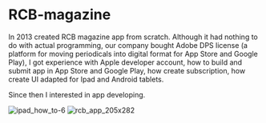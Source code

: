 # RCB-magazine

In 2013 created RCB magazine app from scratch. Although it had nothing to do with actual programming, our company bought Adobe DPS license (a platform for moving periodicals into digital format for App Store and Google Play), I got experience with Apple developer account, how to build and submit app in App Store and Google Play, how create subscription, how create UI adapted for Ipad and Android tablets.

Since then I interested in app developing.

![ipad_how_to-6](https://cloud.githubusercontent.com/assets/23110283/22863336/458133b4-f14f-11e6-99a4-8784a58cac1d.png)
![rcb_app_205x282](https://user-images.githubusercontent.com/23110283/27774425-a6ebe09a-5f9a-11e7-8206-ae74c01ffb45.png)
